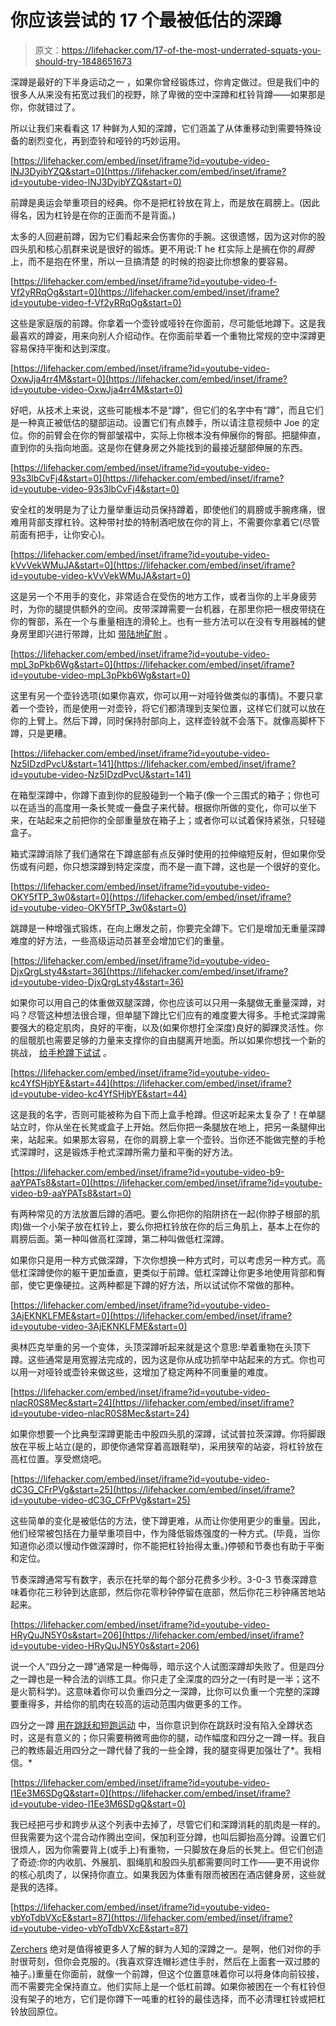 # 你应该尝试的 17 个最被低估的深蹲

> 原文：<https://lifehacker.com/17-of-the-most-underrated-squats-you-should-try-1848651673>

深蹲是最好的下半身运动之一 ，如果你曾经锻炼过，你肯定做过。但是我们中的很多人从来没有拓宽过我们的视野，除了卑微的空中深蹲和杠铃背蹲——如果那是你，你就错过了。

所以让我们来看看这 17 种鲜为人知的深蹲，它们涵盖了从体重移动到需要特殊设备的剧烈变化，再到壶铃和哑铃的巧妙运用。

 [https://lifehacker.com/embed/inset/iframe?id=youtube-video-lNJ3DyibYZQ&start=0](https://lifehacker.com/embed/inset/iframe?id=youtube-video-lNJ3DyibYZQ&start=0) 

前蹲是奥运会举重项目的经典。你不是把杠铃放在背上，而是放在肩膀上。(因此得名，因为杠铃是在你的正面而不是背面。)

太多的人回避前蹲，因为它们看起来会伤害你的手腕。这很遗憾，因为这对你的股四头肌和核心肌群来说是很好的锻炼。更不用说:T he 杠实际上是搁在你的*肩膀*上，而不是抱在怀里，所以一旦搞清楚 的时候的抱姿比你想象的要容易。

 [https://lifehacker.com/embed/inset/iframe?id=youtube-video-f-Vf2yRRqOg&start=0](https://lifehacker.com/embed/inset/iframe?id=youtube-video-f-Vf2yRRqOg&start=0) 

这些是家庭版的前蹲。你拿着一个壶铃或哑铃在你面前，尽可能低地蹲下。这是我最喜欢的蹲姿，用来向别人介绍动作。在你面前举着一个重物比常规的空中深蹲更容易保持平衡和达到深度。

 [https://lifehacker.com/embed/inset/iframe?id=youtube-video-OxwJja4rr4M&start=0](https://lifehacker.com/embed/inset/iframe?id=youtube-video-OxwJja4rr4M&start=0) 

好吧，从技术上来说，这些可能根本不是“蹲”，但它们的名字中有“蹲”，而且它们是一种真正被低估的腿部运动。设置它们有点棘手，所以请注意视频中 Joe 的定位。你的前臂会在你的臀部皱褶中，实际上你根本没有伸展你的臀部。把腿伸直，直到你的头指向地面。这是你在健身房之外能找到的最接近腿部伸展的东西。

 [https://lifehacker.com/embed/inset/iframe?id=youtube-video-93s3lbCvFj4&start=0](https://lifehacker.com/embed/inset/iframe?id=youtube-video-93s3lbCvFj4&start=0) 

安全杠的发明是为了让力量举重运动员保持蹲着，即使他们的肩膀或手腕疼痛，很难用背部支撑杠铃。这种带衬垫的特制酒吧放在你的背上，不需要你拿着它(尽管前面有把手，让你安心)。

 [https://lifehacker.com/embed/inset/iframe?id=youtube-video-kVvVekWMuJA&start=0](https://lifehacker.com/embed/inset/iframe?id=youtube-video-kVvVekWMuJA&start=0) 

这是另一个不用手的变化，非常适合在受伤的地方工作，或者当你的上半身疲劳时，为你的腿提供额外的空间。皮带深蹲需要一台机器，在那里你把一根皮带绕在你的臀部，系在一个与重量相连的滑轮上。也有一些方法可以在没有专用器械的健身房里即兴进行带蹲，比如 [带陆地矿附](https://www.youtube.com/watch?v=i-7M-3IhdQU) 。

 [https://lifehacker.com/embed/inset/iframe?id=youtube-video-mpL3pPkb6Wg&start=0](https://lifehacker.com/embed/inset/iframe?id=youtube-video-mpL3pPkb6Wg&start=0) 

这里有另一个壶铃选项(如果你喜欢，你可以用一对哑铃做类似的事情)。不要只拿着一个壶铃，而是使用一对壶铃，将它们都清理到支架位置，这样它们就可以放在你的上臂上。然后下蹲，同时保持肘部向上，这样壶铃就不会落下。就像高脚杯下蹲，只是更糟。

 [https://lifehacker.com/embed/inset/iframe?id=youtube-video-Nz5IDzdPvcU&start=141](https://lifehacker.com/embed/inset/iframe?id=youtube-video-Nz5IDzdPvcU&start=141) 

在箱型深蹲中，你蹲下直到你的屁股碰到一个箱子(像一个三围式的箱子；你也可以在适当的高度用一条长凳或一叠盘子来代替。根据你所做的变化，你可以坐下来，在站起来之前把你的全部重量放在箱子上；或者你可以试着保持紧张，只轻碰盒子。

箱式深蹲消除了我们通常在下蹲底部有点反弹时使用的拉伸缩短反射，但如果你受伤或有问题，你只想深蹲到特定深度，而不是一直下蹲，这也是一个很好的变化。

 [https://lifehacker.com/embed/inset/iframe?id=youtube-video-OKY5fTP_3w0&start=0](https://lifehacker.com/embed/inset/iframe?id=youtube-video-OKY5fTP_3w0&start=0) 

跳蹲是一种增强式锻炼，在向上爆发之前，你要完全蹲下。它们是增加无重量深蹲难度的好方法，一些高级运动员甚至会增加它们的重量。

 [https://lifehacker.com/embed/inset/iframe?id=youtube-video-DjxQrgLsty4&start=36](https://lifehacker.com/embed/inset/iframe?id=youtube-video-DjxQrgLsty4&start=36) 

如果你可以用自己的体重做双腿深蹲，你也应该可以只用一条腿做无重量深蹲，对吗？尽管这种想法很合理，但单腿下蹲比它们应有的难度要大得多。手枪式深蹲需要强大的稳定肌肉，良好的平衡，以及(如果你想打全深度)良好的脚踝灵活性。你的屈髋肌也需要足够的力量来支撑你的自由腿离开地面。所以如果你想找一个新的挑战， [给手枪蹲下试试](https://lifehacker.com/get-serious-about-strength-and-balance-with-one-legged-1750422621) 。

 [https://lifehacker.com/embed/inset/iframe?id=youtube-video-kc4YfSHjbYE&start=44](https://lifehacker.com/embed/inset/iframe?id=youtube-video-kc4YfSHjbYE&start=44) 

这是我的名字，否则可能被称为自下而上盒手枪蹲。但这听起来太复杂了！在单腿站立时，你从坐在长凳或盒子上开始。然后你把一条腿放在地上，把另一条腿伸出来，站起来。如果那太容易，在你的肩膀上拿一个壶铃。当你还不能做完整的手枪式深蹲时，这是锻炼手枪式深蹲所需力量和平衡的好方法。

 [https://lifehacker.com/embed/inset/iframe?id=youtube-video-b9-aaYPATs8&start=0](https://lifehacker.com/embed/inset/iframe?id=youtube-video-b9-aaYPATs8&start=0) 

有两种常见的方法放置后蹲的酒吧。要么你把你的陷阱挤在一起(你脖子根部的肌肉)做一个小架子放在杠铃上，要么你把杠铃放在你的后三角肌上，基本上在你的肩膀后面。第一种叫做高杠深蹲，第二种叫做低杠深蹲。

如果你只是用一种方式做深蹲，下次你想换一种方式时，可以考虑另一种方式。高低杠深蹲使你的躯干更加垂直，更类似于前蹲。低杠深蹲让你更多地使用背部和臀部，使它更像硬拉。这两种都是下蹲的好方法，所以试试你不常做的那种。

 [https://lifehacker.com/embed/inset/iframe?id=youtube-video-3AjEKNKLFME&start=0](https://lifehacker.com/embed/inset/iframe?id=youtube-video-3AjEKNKLFME&start=0) 

奥林匹克举重的另一个变体，头顶深蹲听起来就是这个意思:举着重物在头顶下蹲。这些通常是用宽握法完成的，因为这是你从成功抓举中站起来的方式。你也可以用一对哑铃或壶铃来做这些，这增加了稳定两种不同重量的难度。

 [https://lifehacker.com/embed/inset/iframe?id=youtube-video-nlacR0S8Mec&start=24](https://lifehacker.com/embed/inset/iframe?id=youtube-video-nlacR0S8Mec&start=24) 

如果你想要一个比典型深蹲更能击中股四头肌的深蹲，试试普拉茨深蹲。你将脚跟放在平板上站立(是的，即使你通常穿着高跟鞋举)，采用狭窄的站姿，将杠铃放在高杠位置。享受燃烧吧。

 [https://lifehacker.com/embed/inset/iframe?id=youtube-video-dC3G_CFrPVg&start=25](https://lifehacker.com/embed/inset/iframe?id=youtube-video-dC3G_CFrPVg&start=25) 

这些简单的变化是被低估的方法，使下蹲更难，从而让你使用更少的重量。因此，他们经常被包括在力量举重项目中，作为降低锻炼强度的一种方式。(毕竟，当你知道你必须以慢动作做深蹲时，你不能把杠铃抬得太重。)停顿和节奏也有助于平衡和定位。

节奏深蹲通常写有数字，表示在托举的每个部分花费多少秒。3-0-3 节奏深蹲意味着你花三秒钟到达底部，然后你花零秒钟停留在底部，然后你花三秒钟痛苦地站起来。

 [https://lifehacker.com/embed/inset/iframe?id=youtube-video-HRyQuJN5Y0s&start=206](https://lifehacker.com/embed/inset/iframe?id=youtube-video-HRyQuJN5Y0s&start=206) 

说一个人“四分之一蹲”通常是一种侮辱，暗示这个人试图深蹲却失败了。但是四分之一蹲也是一种合法的训练工具。你只走了全深度的四分之一(有时是一半；这不是火箭科学)。这意味着你可以负重四分之一深蹲，比你可以负重一个完整的深蹲要重得多，并给你的肌肉在较高的运动范围内做更多的工作。

四分之一蹲 [用在跳跃和短跑运动](https://www.t-nation.com/training/tip-do-quarter-squats-to-boost-athleticism/) 中，当你意识到你在跳跃时没有陷入全蹲状态时，这是有意义的；你只需要稍微弯曲你的腿，动作幅度和四分之一蹲一样。我自己的教练最近用四分之一蹲代替了我的一些全蹲，我的腿变得更加强壮了*。我相信。*

 [https://lifehacker.com/embed/inset/iframe?id=youtube-video-I1Ee3M6SDgQ&start=0](https://lifehacker.com/embed/inset/iframe?id=youtube-video-I1Ee3M6SDgQ&start=0) 

我已经把弓步和跨步从这个列表中去掉了，尽管它们和深蹲消耗的肌肉是一样的。但我需要为这个混合动作腾出空间，保加利亚分蹲，也叫后脚抬高分蹲。设置它们很烦人，因为你需要背上(或手上)有重物，一只脚放在身后的长凳上。但它们创造了奇迹:你的内收肌、外展肌、腘绳肌和股四头肌都需要同时工作——更不用说你的核心肌肉了，以保持你直立。如果我因为体重有限而被困在酒店健身房，这些就是我的选择。

 [https://lifehacker.com/embed/inset/iframe?id=youtube-video-vbYoTdbVXcE&start=87](https://lifehacker.com/embed/inset/iframe?id=youtube-video-vbYoTdbVXcE&start=87) 

[Zerchers](https://lifehacker.com/zerchers-are-our-last-weird-lift-of-the-month-1840073209) 绝对是值得被更多人了解的鲜为人知的深蹲之一。是啊，他们对你的手肘很苛刻，但你会克服的。(我喜欢穿连帽衫遮住手肘，然后在上面套一双过膝的袖子。)重量在你面前，就像一个前蹲，但这个位置意味着你可以将身体向前铰接，而不需要完全保持直立。他们实际上是一个低杠前蹲。如果你被困在一个有杠铃但没有架子的地方，它们是你蹲下一吨重的杠铃的最佳选择，而不必清理杠铃或把杠铃放回原位。